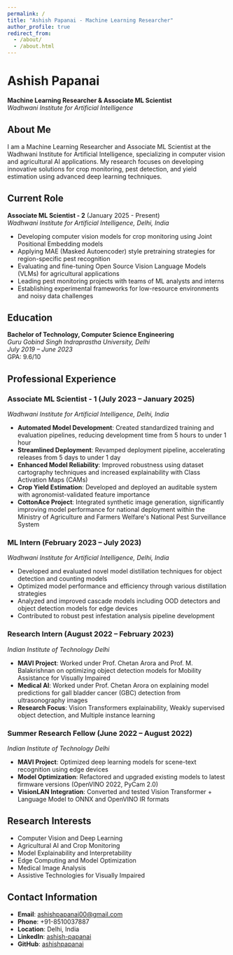 ```yaml
---
permalink: /
title: "Ashish Papanai - Machine Learning Researcher"
author_profile: true
redirect_from: 
  - /about/
  - /about.html
---
```


# Ashish Papanai

**Machine Learning Researcher & Associate ML Scientist**  
*Wadhwani Institute for Artificial Intelligence*

## About Me

I am a Machine Learning Researcher and Associate ML Scientist at the Wadhwani Institute for Artificial Intelligence, specializing in computer vision and agricultural AI applications. My research focuses on developing innovative solutions for crop monitoring, pest detection, and yield estimation using advanced deep learning techniques.

## Current Role

**Associate ML Scientist - 2** (January 2025 - Present)  
*Wadhwani Institute for Artificial Intelligence, Delhi, India*

- Developing computer vision models for crop monitoring using Joint Positional Embedding models
- Applying MAE (Masked Autoencoder) style pretraining strategies for region-specific pest recognition
- Evaluating and fine-tuning Open Source Vision Language Models (VLMs) for agricultural applications
- Leading pest monitoring projects with teams of ML analysts and interns
- Establishing experimental frameworks for low-resource environments and noisy data challenges

## Education

**Bachelor of Technology, Computer Science Engineering**  
*Guru Gobind Singh Indraprastha University, Delhi*  
*July 2019 – June 2023*  
GPA: 9.6/10

## Professional Experience

### Associate ML Scientist - 1 (July 2023 – January 2025)
*Wadhwani Institute for Artificial Intelligence, Delhi, India*

- **Automated Model Development**: Created standardized training and evaluation pipelines, reducing development time from 5 hours to under 1 hour
- **Streamlined Deployment**: Revamped deployment pipeline, accelerating releases from 5 days to under 1 day
- **Enhanced Model Reliability**: Improved robustness using dataset cartography techniques and increased explainability with Class Activation Maps (CAMs)
- **Crop Yield Estimation**: Developed and deployed an auditable system with agronomist-validated feature importance
- **CottonAce Project**: Integrated synthetic image generation, significantly improving model performance for national deployment within the Ministry of Agriculture and Farmers Welfare's National Pest Surveillance System

### ML Intern (February 2023 – July 2023)
*Wadhwani Institute for Artificial Intelligence, Delhi, India*

- Developed and evaluated novel model distillation techniques for object detection and counting models
- Optimized model performance and efficiency through various distillation strategies
- Analyzed and improved cascade models including OOD detectors and object detection models for edge devices
- Contributed to robust pest infestation analysis pipeline development

### Research Intern (August 2022 – February 2023)
*Indian Institute of Technology Delhi*

- **MAVI Project**: Worked under Prof. Chetan Arora and Prof. M. Balakrishnan on optimizing object detection models for Mobility Assistance for Visually Impaired
- **Medical AI**: Worked under Prof. Chetan Arora on explaining model predictions for gall bladder cancer (GBC) detection from ultrasonography images
- **Research Focus**: Vision Transformers explainability, Weakly supervised object detection, and Multiple instance learning

### Summer Research Fellow (June 2022 – August 2022)
*Indian Institute of Technology Delhi*

- **MAVI Project**: Optimized deep learning models for scene-text recognition using edge devices
- **Model Optimization**: Refactored and upgraded existing models to latest firmware versions (OpenVINO 2022, PyCam 2.0)
- **VisionLAN Integration**: Converted and tested Vision Transformer + Language Model to ONNX and OpenVINO IR formats

## Research Interests

- Computer Vision and Deep Learning
- Agricultural AI and Crop Monitoring
- Model Explainability and Interpretability
- Edge Computing and Model Optimization
- Medical Image Analysis
- Assistive Technologies for Visually Impaired

## Contact Information

- **Email**: ashishpapanai00@gmail.com
- **Phone**: +91-8510037887
- **Location**: Delhi, India
- **LinkedIn**: [ashish-papanai](https://linkedin.com/in/ashish-papanai)
- **GitHub**: [ashishpapanai](https://github.com/ashishpapanai)
